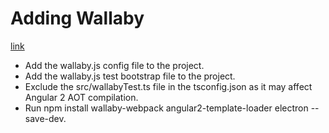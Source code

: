 # Adding Wallaby

[link](https://github.com/wallabyjs/ngCliWebpackSample)

- Add the wallaby.js config file to the project.
- Add the wallaby.js test bootstrap file to the project.
- Exclude the src/wallabyTest.ts file in the tsconfig.json as it may affect Angular 2 AOT compilation.
- Run npm install wallaby-webpack angular2-template-loader electron --save-dev.